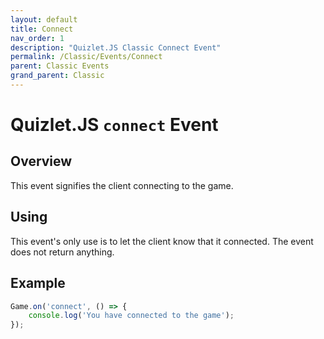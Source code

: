 ```yaml
---
layout: default
title: Connect
nav_order: 1
description: "Quizlet.JS Classic Connect Event"
permalink: /Classic/Events/Connect
parent: Classic Events
grand_parent: Classic
---
```


# Quizlet.JS `connect` Event

## Overview
This event signifies the client connecting to the game.

## Using
This event's only use is to let the client know that it connected. The event does not return anything.

## Example
```js
Game.on('connect', () => {
    console.log('You have connected to the game');
});
```